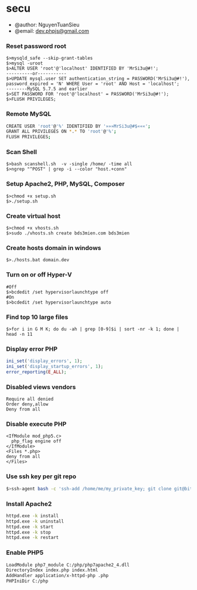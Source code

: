 # secu
- @author: NguyenTuanSieu
- @email: dev.phpjs@gmail.com

### Reset password root
```
$>mysqld_safe --skip-grant-tables
$>mysql -uroot
$>ALTER USER 'root'@'localhost' IDENTIFIED BY 'MrSi3u@#!';
----------or-----------
$>UPDATE mysql.user SET authentication_string = PASSWORD('MrSi3u@#!'), password_expired = 'N' WHERE User = 'root' AND Host = 'localhost';
--------MySQL 5.7.5 and earlier
$>SET PASSWORD FOR 'root'@'localhost' = PASSWORD('MrSi3u@#!');
$>FLUSH PRIVILEGES;
```

### Remote MySQL
```bash
CREATE USER 'root'@'%' IDENTIFIED BY '»»»MrSi3u@#$«««';
GRANT ALL PRIVILEGES ON *.* TO 'root'@'%';
FLUSH PRIVILEGES;
```

### Scan Shell

```
$>bash scanshell.sh  -v -single /home/ -time all
$>ngrep "^POST" | grep -i --color "host.+conn"
```

### Setup Apache2, PHP, MySQL, Composer

```
$>chmod +x setup.sh
$>./setup.sh
```

### Create virtual host

```
$>chmod +x vhosts.sh
$>sudo ./vhosts.sh create bds3mien.com bds3mien
```
### Create hosts domain in windows

```
$>./hosts.bat domain.dev
```
### Turn on or off Hyper-V

```
#Off
$>bcdedit /set hypervisorlaunchtype off
#On
$>bcdedit /set hypervisorlaunchtype auto
```

### Find top 10 large files

```
$>for i in G M K; do du -ah | grep [0-9]$i | sort -nr -k 1; done | head -n 11
```

### Display error PHP

```php
ini_set('display_errors', 1);
ini_set('display_startup_errors', 1);
error_reporting(E_ALL);
```

### Disabled views vendors

```.htaccess
Require all denied
Order deny,allow
Deny from all
```

### Disable execute PHP

```.htaccess
<IfModule mod_php5.c>
  php_flag engine off
</IfModule>
<Files *.php>
deny from all
</Files>
```

### Use ssh key per git repo

```bash
$>ssh-agent bash -c 'ssh-add /home/me/my_private_key; git clone git@bitbucket.org:uname/test-git-repo.git'
```

### Install Apache2

```bash
httpd.exe -k install
httpd.exe -k uninstall
httpd.exe -k start
httpd.exe -k stop
httpd.exe -k restart
```
### Enable PHP5
```bash
LoadModule php7_module C:/php/php7apache2_4.dll
DirectoryIndex index.php index.html
AddHandler application/x-httpd-php .php
PHPIniDir C:/php
```

